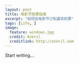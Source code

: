 ```yaml
---
layout: post
title: 电影节抢票指南
excerpt: "如何在电影节订到喜欢的票"
tags: [Life, ]
image:
  feature: windows.jpg
  credit: Azeril
  creditlink: http://azeril.com
---
```



Start writing...
